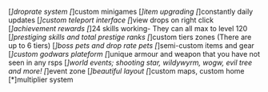 [*]droprate system
[*]custom minigames
[*]item upgrading
[*]constantly daily updates
[*]custom teleport interface
[*]view drops on right click
[*]achievement rewards
[*]24 skills working- They can all max to level 120
[*]prestiging skills and total prestige ranks
[*]custom tiers zones (There are up to 6 tiers)
[*]boss pets and drop rate pets
[*]semi-custom items and gear
[*]custom godwars plateform
[*]unique armour and weapon that you have not seen in any rsps
[*]world events; shooting star, wildywyrm, wogw, evil tree and more!
[*]event zone
[*]beautiful layout
[*]custom maps, custom home
[*]multiplier system

